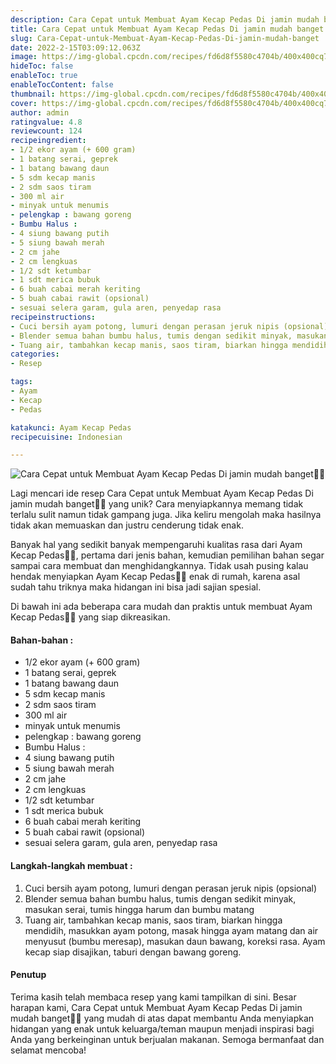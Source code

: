 ```yaml
---
description: Cara Cepat untuk Membuat Ayam Kecap Pedas Di jamin mudah banget"
title: Cara Cepat untuk Membuat Ayam Kecap Pedas Di jamin mudah banget
slug: Cara-Cepat-untuk-Membuat-Ayam-Kecap-Pedas-Di-jamin-mudah-banget
date: 2022-2-15T03:09:12.063Z
image: https://img-global.cpcdn.com/recipes/fd6d8f5580c4704b/400x400cq70/photo.jpg
hideToc: false
enableToc: true
enableTocContent: false
thumbnail: https://img-global.cpcdn.com/recipes/fd6d8f5580c4704b/400x400cq70/photo.jpg
cover: https://img-global.cpcdn.com/recipes/fd6d8f5580c4704b/400x400cq70/photo.jpg
author: admin
ratingvalue: 4.8
reviewcount: 124
recipeingredient:
- 1/2 ekor ayam (+ 600 gram)
- 1 batang serai, geprek
- 1 batang bawang daun
- 5 sdm kecap manis
- 2 sdm saos tiram
- 300 ml air
- minyak untuk menumis
- pelengkap : bawang goreng
- Bumbu Halus :
- 4 siung bawang putih
- 5 siung bawah merah
- 2 cm jahe
- 2 cm lengkuas
- 1/2 sdt ketumbar
- 1 sdt merica bubuk
- 6 buah cabai merah keriting
- 5 buah cabai rawit (opsional)
- sesuai selera garam, gula aren, penyedap rasa
recipeinstructions:
- Cuci bersih ayam potong, lumuri dengan perasan jeruk nipis (opsional)
- Blender semua bahan bumbu halus, tumis dengan sedikit minyak, masukan serai, tumis hingga harum dan bumbu matang
- Tuang air, tambahkan kecap manis, saos tiram, biarkan hingga mendidih, masukkan ayam potong, masak hingga ayam matang dan air menyusut (bumbu meresap), masukan daun bawang, koreksi rasa. Ayam kecap siap disajikan, taburi dengan bawang goreng.
categories:
- Resep

tags:
- Ayam
- Kecap
- Pedas

katakunci: Ayam Kecap Pedas
recipecuisine: Indonesian

---
```


![Cara Cepat untuk Membuat Ayam Kecap Pedas Di jamin mudah banget👩‍🍳](https://img-global.cpcdn.com/recipes/fd6d8f5580c4704b/400x400cq70/photo.jpg)

Lagi mencari ide resep Cara Cepat untuk Membuat Ayam Kecap Pedas Di jamin mudah banget👩‍🍳 yang unik? Cara menyiapkannya memang tidak terlalu sulit namun tidak gampang juga. Jika keliru mengolah maka hasilnya tidak akan memuaskan dan justru cenderung tidak enak.

Banyak hal yang sedikit banyak mempengaruhi kualitas rasa dari Ayam Kecap Pedas👩‍🍳, pertama dari jenis bahan, kemudian pemilihan bahan segar sampai cara membuat dan menghidangkannya. Tidak usah pusing kalau hendak menyiapkan Ayam Kecap Pedas👩‍🍳 enak di rumah, karena asal sudah tahu triknya maka hidangan ini bisa jadi sajian spesial.

Di bawah ini ada beberapa cara mudah dan praktis untuk membuat Ayam Kecap Pedas👩‍🍳 yang siap dikreasikan.

<!--inarticleads1-->

#### Bahan-bahan :

- 1/2 ekor ayam (+ 600 gram)
- 1 batang serai, geprek
- 1 batang bawang daun
- 5 sdm kecap manis
- 2 sdm saos tiram
- 300 ml air
- minyak untuk menumis
- pelengkap : bawang goreng
- Bumbu Halus :
- 4 siung bawang putih
- 5 siung bawah merah
- 2 cm jahe
- 2 cm lengkuas
- 1/2 sdt ketumbar
- 1 sdt merica bubuk
- 6 buah cabai merah keriting
- 5 buah cabai rawit (opsional)
- sesuai selera garam, gula aren, penyedap rasa

<!--inarticleads2-->

#### Langkah-langkah membuat :

1. Cuci bersih ayam potong, lumuri dengan perasan jeruk nipis (opsional)
1. Blender semua bahan bumbu halus, tumis dengan sedikit minyak, masukan serai, tumis hingga harum dan bumbu matang
1. Tuang air, tambahkan kecap manis, saos tiram, biarkan hingga mendidih, masukkan ayam potong, masak hingga ayam matang dan air menyusut (bumbu meresap), masukan daun bawang, koreksi rasa. Ayam kecap siap disajikan, taburi dengan bawang goreng.

#### Penutup

Terima kasih telah membaca resep yang kami tampilkan di sini. Besar harapan kami, Cara Cepat untuk Membuat Ayam Kecap Pedas Di jamin mudah banget👩‍🍳 yang mudah di atas dapat membantu Anda menyiapkan hidangan yang enak untuk keluarga/teman maupun menjadi inspirasi bagi Anda yang berkeinginan untuk berjualan makanan. Semoga bermanfaat dan selamat mencoba!